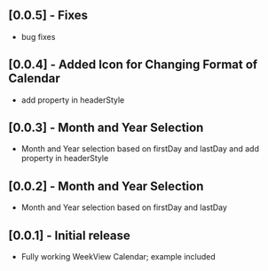 ## [0.0.5] - Fixes

* bug fixes

## [0.0.4] - Added Icon for Changing Format of Calendar

* add property in headerStyle

## [0.0.3] - Month and Year Selection

* Month and Year selection based on firstDay and lastDay and add property in headerStyle

## [0.0.2] - Month and Year Selection

* Month and Year selection based on firstDay and lastDay

## [0.0.1] - Initial release

* Fully working WeekView Calendar; example included
